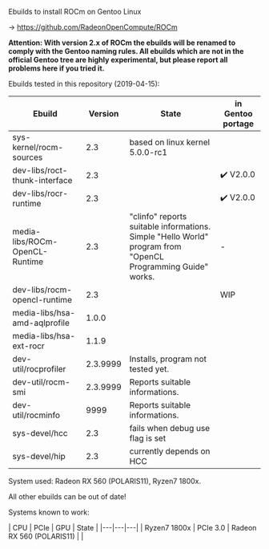 Ebuilds to install ROCm on Gentoo Linux

-> https://github.com/RadeonOpenCompute/ROCm

**Attention: With version 2.x of ROCm the ebuilds will be renamed to comply with the Gentoo naming rules. All ebuilds which are not in the official Gentoo tree are highly experimental, but please report all problems here if you tried it.**

Ebuilds tested in this repository (2019-04-15):

|Ebuild|Version|State|in Gentoo portage|
|---|---|---|---|
|sys-kernel/rocm-sources| 2.3 | based on linux kernel 5.0.0-rc1 | 
|dev-libs/roct-thunk-interface| 2.3 |  | :heavy_check_mark: V2.0.0 |
|dev-libs/rocr-runtime| 2.3 | | :heavy_check_mark: V2.0.0 |
|media-libs/ROCm-OpenCL-Runtime| 2.3 | "clinfo" reports suitable informations.<br> Simple "Hello World" program from "OpenCL Programming Guide" works. | - |
|dev-libs/rocm-opencl-runtime| 2.3 | | WIP |
|media-libs/hsa-amd-aqlprofile| 1.0.0 | | |
|media-libs/hsa-ext-rocr| 1.1.9 | ||
|dev-util/rocprofiler| 2.3.9999 | Installs, program not tested yet. ||
|dev-util/rocm-smi| 2.3.9999 | Reports suitable informations. | |
|dev-util/rocminfo| 9999 | Reports suitable informations. | |
|sys-devel/hcc| 2.3 | fails when debug use flag is set | |
|sys-devel/hip| 2.3 | currently depends on HCC | |

System used: Radeon RX 560 (POLARIS11), Ryzen7 1800x.

All other ebuilds can be out of date!

Systems known to work:

| CPU | PCIe |  GPU | State |
|---|---|---|
| Ryzen7 1800x | PCIe 3.0 | Radeon RX 560 (POLARIS11) | |
